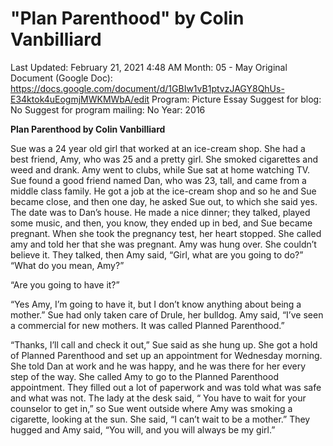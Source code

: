 # "Plan Parenthood" by Colin Vanbilliard

Last Updated: February 21, 2021 4:48 AM
Month: 05 - May
Original Document (Google Doc): https://docs.google.com/document/d/1GBIw1vB1ptvzJAGY8QhUs-E34ktok4uEogmjMWKMWbA/edit
Program: Picture Essay
Suggest for blog: No
Suggest for program mailing: No
Year: 2016

**Plan Parenthood by Colin Vanbilliard**

Sue was a 24 year old girl that worked at an ice-cream shop. She had a best friend, Amy, who was 25 and a pretty girl. She smoked cigarettes and weed and drank. Amy went to clubs, while Sue sat at home watching TV. Sue found a good friend named Dan, who was 23, tall, and came from a middle class family. He got a job at the ice-cream shop and so he and Sue became close, and then one day, he asked Sue out, to which she said yes. The date was to Dan’s house. He made a nice dinner; they talked, played some music, and then, you know, they ended up in bed, and Sue became pregnant. When she took the pregnancy test, her heart stopped. She called amy and told her that she was pregnant. Amy was hung over. She couldn’t believe it. They talked, then Amy said, “Girl, what are you going to do?”	“What do you mean, Amy?”

“Are you going to have it?”

“Yes Amy, I’m going to have it, but I don’t know anything about being a mother.” Sue had only taken care of Drule, her bulldog. Amy said, “I’ve seen a commercial for new mothers. It was called Planned Parenthood.”

“Thanks, I’ll call and check it out,” Sue said as she hung up. She got a hold of Planned Parenthood and set up an appointment for Wednesday morning. She told Dan at work and he was happy, and he was there for her every step of the way. She called Amy to go to the Planned Parenthood appointment. They filled out a lot of paperwork and was told what was safe and what was not. The lady at the desk said, “ You have to wait for your counselor to get in,” so Sue went outside where Amy was smoking a cigarette, looking at the sun. She said, “I can’t wait to be a mother.” They hugged and Amy said, “You will, and you will always be my girl.”